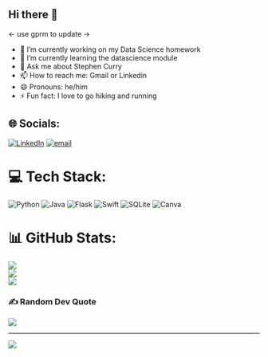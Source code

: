 ## Hi there 👋

<- use gprm to update ->

- 🔭 I’m currently working on my Data Science homework
- 🌱 I’m currently learning the datascience module
- 💬 Ask me about Stephen Curry
- 📫 How to reach me: Gmail or Linkedin
- 😄 Pronouns: he/him
- ⚡ Fun fact: I love to go hiking and running


## 🌐 Socials:
[![LinkedIn](https://img.shields.io/badge/LinkedIn-%230077B5.svg?logo=linkedin&logoColor=white)](https://linkedin.com/in/hnguyen2007) [![email](https://img.shields.io/badge/Email-D14836?logo=gmail&logoColor=white)](mailto:hienng2007@gmail.com) 

# 💻 Tech Stack:
![Python](https://img.shields.io/badge/python-3670A0?style=for-the-badge&logo=python&logoColor=ffdd54) ![Java](https://img.shields.io/badge/java-%23ED8B00.svg?style=for-the-badge&logo=openjdk&logoColor=white) ![Flask](https://img.shields.io/badge/flask-%23000.svg?style=for-the-badge&logo=flask&logoColor=white) ![Swift](https://img.shields.io/badge/swift-F54A2A?style=for-the-badge&logo=swift&logoColor=white) ![SQLite](https://img.shields.io/badge/sqlite-%2307405e.svg?style=for-the-badge&logo=sqlite&logoColor=white) ![Canva](https://img.shields.io/badge/Canva-%2300C4CC.svg?style=for-the-badge&logo=Canva&logoColor=white)
# 📊 GitHub Stats:
![](https://github-readme-stats.vercel.app/api?username=hien-nguyen-2007&theme=dark&hide_border=false&include_all_commits=false&count_private=false)<br/>
![](https://nirzak-streak-stats.vercel.app/?user=hien-nguyen-2007&theme=dark&hide_border=false)<br/>
![](https://github-readme-stats.vercel.app/api/top-langs/?username=hien-nguyen-2007&theme=dark&hide_border=false&include_all_commits=false&count_private=false&layout=compact)

### ✍️ Random Dev Quote
![](https://quotes-github-readme.vercel.app/api?type=vetical&theme=radical)

---
[![](https://visitcount.itsvg.in/api?id=hien-nguyen-2007&icon=0&color=0)](https://visitcount.itsvg.in)

<!-- Proudly created with GPRM ( https://gprm.itsvg.in ) -->
